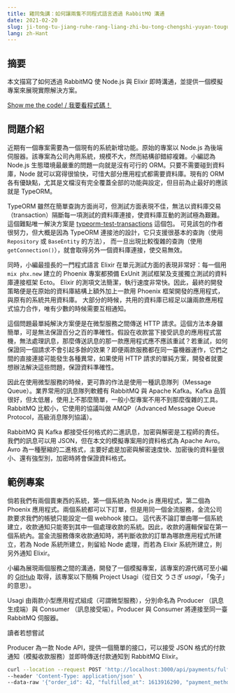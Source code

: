 ```yaml
---
title: 雞同兔講：如何讓兩隻不同程式語言透過 RabbitMQ 溝通
date: 2021-02-20
slug: ji-tong-tu-jiang-ruhe-rang-liang-zhi-bu-tong-chengshi-yuyan-touguo-rabbitmq-goutong
lang: zh-Hant
---
```


## 摘要

本文描寫了如何透過 RabbitMQ 使 Node.js 與 Elixir 即時溝通，並提供一個模擬專案來展現實際解決方案。

<a href="https://github.com/moroz/rabbitmq_demo" target="_blank" rel="noopener noreferer">Show me the code! / 我要看程式碼！</a>

## 問題介紹

近期有一個專案需要為一個現有的系統新增功能。原始的專案以 Node.js 為後端伺服器。該專案為公司內用系統，規模不大，然而結構卻錯綜複雜。小編認為 Node.js 生態環境最嚴重的問題一向就是沒有可行的 ORM。只要不需要碰到資料庫，Node 就可以寫得很愉快，可惜大部分應用程式都需要資料庫。現有的 ORM 各有優缺點，尤其是文檔沒有完全覆蓋全部的功能與設定，但目前為止最好的應該就是 TypeORM。

TypeORM 雖然在簡單查詢方面尚可，但測試方面表現不佳，無法以資料庫交易（transaction）隔斷每一項測試的資料庫連接，使資料庫互動的測試極為艱難。
這個難點唯一解決方案是 [typeorm-test-transactions](https://www.npmjs.com/package/typeorm-test-transactions) 這個包。
可見該包的作者很努力，但大概是因為 TypeORM 連接池的設計，它只支援很基本的查詢（使用 `Repository` 或 `BaseEntity` 的方法），
而一旦出現比較復雜的查詢（使用 `getConnection()`），就會取得另外一個資料庫連接，使交易無效。

同時，小編最擅長的一門程式語言 Elixir 在單元測試方面的表現非常好：每一個用 `mix phx.new` 建立的 Phoenix 專案都預備 ExUnit 測試框架及支援獨立測試的資料庫連接框架 Ecto。
Elixir 的測項文法簡潔，執行速度非常快。因此，最終的開發策略便是在原始的資料庫結構上額外加上一款用 Phoenix 框架開發的應用程式，與原有的系統共用資料庫。 大部分的時候，共用的資料庫已經足以讓兩款應用程式協力合作，唯有少數的時候需要互相通知。

這個問題最單純解決方案便是在微型服務之間傳送 HTTP 請求。這個方法本身雖簡單，可是無法保證百分之百的準確性。假設在收款當下接受訊息的應用程式當機，無法處理訊息，那麼傳送訊息的那一款應用程式應不應該重試？若重試，如何保證同一個請求不會引起多餘的效果？即便兩款服務都在同一臺機器運作，它們之間的直接連接可能發生各種異常，如果使用 HTTP 請求的單純方案，開發者就要想辦法解決這些問題，保證資料準確性。

因此在使用微型服務的時候，更可靠的作法是使用一種訊息隊列（Message Queue）。業界常用的訊息隊列軟體有 RabbitMQ 與 Apache Kafka。Kafka 品質很好，但太低層，使用上不那麼簡單，一般小型專案不用不到那麼復雜的工具。RabbitMQ 比較小，它使用的協議叫做 AMQP（Advanced Message Queue Protocol，高級消息隊列協議）。

RabbitMQ 與 Kafka 都接受任何格式的二進訊息，加密與解密是工程師的責任。我們的訊息可以用 JSON，但在本文的模擬專案用的資料格式為 Apache Avro。Avro 為一種壓縮的二進格式，主要好處是加密與解密速度快、加密後的資料量很小、還有強型別，加密時將會保證資料格式。

## 範例專案

倘若我們有兩個賣東西的系統，第一個系統為 Node.js 應用程式，第二個為 Phoenix 應用程式。兩個系統都可以下訂單，但是用同一個金流服務，金流公司款要求我們的帳號只能設定一個 webhook 接口。 這代表不論訂單由哪一個系統建立，收款通知只能寄到其中一個處理收款的系統。因此，收款的邏輯保留在第一個系統內。當金流服務傳來收款通知時，將判斷收款的訂單為哪款應用程式所建立，若為 Node 系統所建立，則留給 Node 處理，而若為 Elixir 系統所建立，則另外通知 Elixir。

小編為展現兩個服務之間的溝通，開發了一個模擬專案，該專案的源代碼可至小編的 <a href="https://github.com/moroz/rabbitmq_demo" target="_blank" rel="noopener noreferer">GitHub</a> 取得，該專案以下簡稱 Project Usagi（從日文 うさぎ _usagi_，「兔子」的意思）。

Usagi 由兩款小型應用程式組成（可謂微型服務），分別命名為 Producer （訊息生成端）與 Consumer （訊息接受端）。Producer 與 Consumer 將連接至同一臺 RabbitMQ 伺服器。

讀者若想嘗試

Producer 為一款 Node API，提供一個簡單的接口，可以接受 JSON 格式的付款通知（模擬收款服務）並即時傳送付款通知到 RabbitMQ Elixir。

```bash
curl --location --request POST 'http://localhost:3000/api/payments/fulfill' \
--header 'Content-Type: application/json' \
--data-raw '{"order_id": 42, "fulfilled_at": 1613916290, "payment_method": "WECHAT_PAY"}'
```
